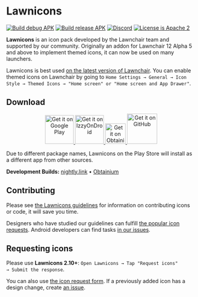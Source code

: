 # Lawnicons

[![Build debug APK](https://github.com/LawnchairLauncher/lawnicons/actions/workflows/build_debug_apk.yml/badge.svg)](https://github.com/LawnchairLauncher/lawnicons/actions/workflows/build_debug_apk.yml)
[![Build release APK](https://github.com/LawnchairLauncher/lawnicons/actions/workflows/build_release_apk.yml/badge.svg)](https://github.com/LawnchairLauncher/lawnicons/actions/workflows/build_release_apk.yml)
[![Discord](https://img.shields.io/discord/803299970169700402?label=server&logo=discord)](https://discord.gg/lawnchair-803299970169700402)
[![License is Apache 2](https://img.shields.io/github/license/LawnchairLauncher/lawnicons)](LICENSE)

**Lawnicons** is an icon pack developed by the Lawnchair team and supported by our community.
Originally an addon for Lawnchair 12 Alpha 5 and above to implement themed icons, it can now be used on many launchers.

Lawnicons is best used [on the latest version of Lawnchair](https://github.com/LawnchairLauncher/lawnchair/releases). You can enable themed icons on Lawnchair by going to `Home Settings → General → Icon Style → Themed Icons → "Home screen" or "Home screen and App Drawer"`.

## Download

<p align="center">
  <a href="https://play.google.com/store/apps/details?id=app.lawnchair.lawnicons.play">
    <img src="https://play.google.com/intl/en_us/badges/static/images/badges/en_badge_web_generic.png" alt="Get it on Google Play" height="76" />
  </a>
  <a href="https://apt.izzysoft.de/fdroid/index/apk/app.lawnchair.lawnicons">
    <img src="https://gitlab.com/IzzyOnDroid/repo/-/raw/master/assets/IzzyOnDroid.png" alt="Get it on IzzyOnDroid" height="76" />
  </a>
  <a href="https://apps.obtainium.imranr.dev/redirect?r=obtainium://add/https://github.com/LawnchairLauncher/lawnicons/">
    <img src="https://raw.githubusercontent.com/ImranR98/Obtainium/main/assets/graphics/badge_obtainium.png" alt="Get it on Obtainium" height="54" />
  </a>
  <a href="https://github.com/LawnchairLauncher/lawnicons/releases/latest">
    <img src="https://user-images.githubusercontent.com/69304392/148696068-0cfea65d-b18f-4685-82b5-329a330b1c0d.png" alt="Get it on GitHub" height="80" />
  </a>
</p>

Due to different package names, Lawnicons on the Play Store will install as a different app from other sources.

**Development Builds:** [nightly.link](https://nightly.link/LawnchairLauncher/lawnicons/workflows/build_debug_apk/develop/Debug%20APK) • [Obtainium](https://apps.obtainium.imranr.dev/redirect?r=obtainium://app/%7B%22id%22%3A%22app.lawnchair.lawnicons%22%2C%22url%22%3A%22https%3A%2F%2Fgithub.com%2FLawnchairLauncher%2Flawnicons%22%2C%22author%22%3A%22LawnchairLauncher%22%2C%22name%22%3A%22Lawnicons%22%2C%22preferredApkIndex%22%3A0%2C%22additionalSettings%22%3A%22%7B%5C%22includePrereleases%5C%22%3Atrue%2C%5C%22fallbackToOlderReleases%5C%22%3Atrue%2C%5C%22filterReleaseTitlesByRegEx%5C%22%3A%5C%22Lawnicons%20Nightly%5C%22%2C%5C%22filterReleaseNotesByRegEx%5C%22%3A%5C%22%5C%22%2C%5C%22verifyLatestTag%5C%22%3Afalse%2C%5C%22dontSortReleasesList%5C%22%3Afalse%2C%5C%22useLatestAssetDateAsReleaseDate%5C%22%3Afalse%2C%5C%22trackOnly%5C%22%3Afalse%2C%5C%22versionExtractionRegEx%5C%22%3A%5C%22%5C%22%2C%5C%22matchGroupToUse%5C%22%3A%5C%22%5C%22%2C%5C%22versionDetection%5C%22%3Afalse%2C%5C%22releaseDateAsVersion%5C%22%3Atrue%2C%5C%22useVersionCodeAsOSVersion%5C%22%3Afalse%2C%5C%22apkFilterRegEx%5C%22%3A%5C%22%5C%22%2C%5C%22invertAPKFilter%5C%22%3Afalse%2C%5C%22autoApkFilterByArch%5C%22%3Atrue%2C%5C%22appName%5C%22%3A%5C%22%5C%22%2C%5C%22shizukuPretendToBeGooglePlay%5C%22%3Afalse%2C%5C%22exemptFromBackgroundUpdates%5C%22%3Afalse%2C%5C%22skipUpdateNotifications%5C%22%3Afalse%2C%5C%22about%5C%22%3A%5C%22%5C%22%7D%22%2C%22overrideSource%22%3Anull%7D)

## Contributing
Please see [the Lawnicons guidelines](CONTRIBUTING.md) for information on contributing icons or code, it will save you time.

Designers who have studied our guidelines can fulfill [the popular icon requests](https://docs.google.com/spreadsheets/d/1AXc9EDXA6udZeGROtB5nuABjM33VluGY_V24tIzHaKc/edit?resourcekey#gid=651079103).
Android developers can find tasks [in our issues](https://github.com/LawnchairLauncher/lawnicons/issues).

## Requesting icons
Please use **Lawnicons 2.10+**: `Open Lawnicons → Tap "Request icons" → Submit the response`.

You can also use [the icon request form](https://forms.gle/xt7sJhgWEasuo9TR9). If a previously added icon has a design change, create [an issue](https://github.com/LawnchairLauncher/lawnicons/issues/new?assignees=&labels=icon+update&projects=&template=icon_rebrand.yml). 
